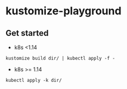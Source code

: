 # kustomize-playground

## Get started

- k8s <1.14

```
kustomize build dir/ | kubectl apply -f - 
```

- k8s >= 1.14

```
kubectl apply -k dir/
```
